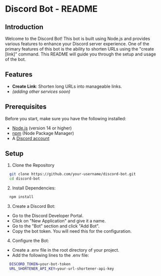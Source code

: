 # Discord Bot - README

## Introduction

Welcome to the Discord Bot! This bot is built using Node.js and provides various features to enhance your Discord server experience. One of the primary features of this bot is the ability to shorten URLs using the "create [link]" command. This README will guide you through the setup and usage of the bot.

## Features

- **Create Link**: Shorten long URLs into manageable links.
- *(adding other services soon)*

## Prerequisites

Before you start, make sure you have the following installed:

- [Node.js](https://nodejs.org/) (version 14 or higher)
- [npm](https://www.npmjs.com/) (Node Package Manager)
- A [Discord account](https://discord.com/)



## Setup

1. Clone the Repository

```bash
  git clone https://github.com/your-username/discord-bot.git
  cd discord-bot
```
2. Install Dependencies:
```bash
  npm install
```
3. Create a Discord Bot:

- Go to the Discord Developer Portal.
- Click on "New Application" and give it a name.
- Go to the "Bot" section and click "Add Bot".
- Copy the bot token. You will need this for the configuration.
4. Configure the Bot:

- Create a .env file in the root directory of your project.
- Add the following lines to the .env file:
```bash
  DISCORD_TOKEN=your-bot-token
  URL_SHORTENER_API_KEY=your-url-shortener-api-key
```
